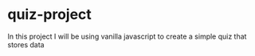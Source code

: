 # quiz-project

In this project I will be using vanilla javascript to create a simple quiz that stores data 
